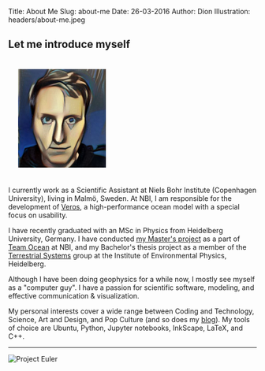 Title: About Me
Slug: about-me
Date: 26-03-2016
Author: Dion
Illustration: headers/about-me.jpeg

## Let me introduce myself
<div class="clearfix">
  <img class="img-circle pull-right" style="margin: 20px; height: 200px;" src="images/dion.jpg" alt="That's me!">

I currently work as a Scientific Assistant at Niels Bohr Institute (Copenhagen University), living in Malmö, Sweden. At NBI, I am responsible for the development of [Veros](#code-projects), a high-performance ocean model with a special focus on usability.

I have recently graduated with an MSc in Physics from Heidelberg University, Germany. I have conducted [my Master's project](#research) as a part of [Team Ocean](http://climate-geophysics.nbi.ku.dk/research/oceanography/) at NBI, and my Bachelor's thesis project as a member of the [Terrestrial Systems](http://ts.iup.uni-heidelberg.de/) group at the Institute of Environmental Physics, Heidelberg.

Although I have been doing geophysics for a while now, I mostly see myself as a "computer guy". I have a passion for scientific software, modeling, and effective communication & visualization.

My personal interests cover a wide range between Coding and Technology, Science, Art and Design, and Pop Culture (and so does my [blog](/blog)). My tools of choice are Ubuntu, Python, Jupyter notebooks, InkScape, LaTeX, and C++.
</div>

---

![Project Euler](https://projecteuler.net/profile/dhaefner.png)
